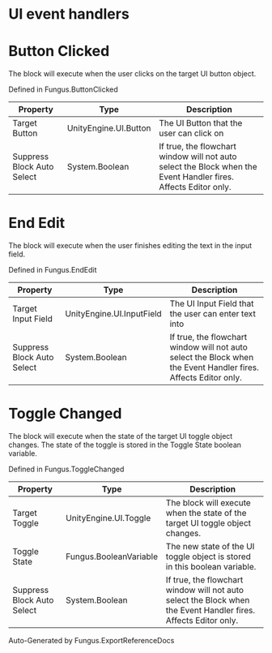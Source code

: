 # UI event handlers

# Button Clicked
The block will execute when the user clicks on the target UI button object.

Defined in Fungus.ButtonClicked

Property | Type | Description
 --- | --- | ---
Target Button | UnityEngine.UI.Button | The UI Button that the user can click on
Suppress Block Auto Select | System.Boolean | If true, the flowchart window will not auto select the Block when the Event Handler fires. Affects Editor only.

# End Edit
The block will execute when the user finishes editing the text in the input field.

Defined in Fungus.EndEdit

Property | Type | Description
 --- | --- | ---
Target Input Field | UnityEngine.UI.InputField | The UI Input Field that the user can enter text into
Suppress Block Auto Select | System.Boolean | If true, the flowchart window will not auto select the Block when the Event Handler fires. Affects Editor only.

# Toggle Changed
The block will execute when the state of the target UI toggle object changes. The state of the toggle is stored in the Toggle State boolean variable.

Defined in Fungus.ToggleChanged

Property | Type | Description
 --- | --- | ---
Target Toggle | UnityEngine.UI.Toggle | The block will execute when the state of the target UI toggle object changes.
Toggle State | Fungus.BooleanVariable | The new state of the UI toggle object is stored in this boolean variable.
Suppress Block Auto Select | System.Boolean | If true, the flowchart window will not auto select the Block when the Event Handler fires. Affects Editor only.

Auto-Generated by Fungus.ExportReferenceDocs
